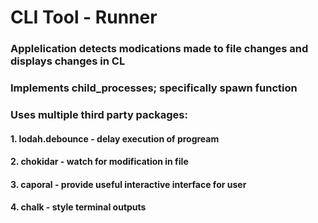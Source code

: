 # CLI Tool - Runner 
### Applelication detects modications made to file changes and displays changes in CL
### Implements child_processes; specifically spawn function
### Uses multiple third party packages:
#### 1. lodah.debounce - delay execution of progream
#### 2. chokidar - watch for modification in file
#### 3. caporal - provide useful interactive interface for user
#### 4. chalk - style terminal outputs


